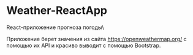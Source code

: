 # Weather-ReactApp
React-приложение прогноза погоды\

Приложение берет значения из сайта https://openweathermap.org/ с помощью их API и красиво выводит с помощью Bootstrap.

